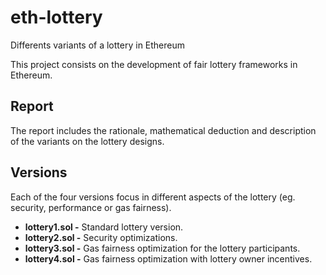 # eth-lottery
Differents variants of a lottery in Ethereum

This project consists on the development of fair lottery frameworks in Ethereum. 

## Report
The report includes the rationale, mathematical deduction and description of the variants on the lottery designs.

## Versions
Each of the four versions focus in different aspects of the lottery (eg. security, performance or gas fairness).

* **lottery1.sol -** Standard lottery version.
* **lottery2.sol -** Security optimizations.
* **lottery3.sol -** Gas fairness optimization for the lottery participants.
* **lottery4.sol -** Gas fairness optimization with lottery owner incentives.
